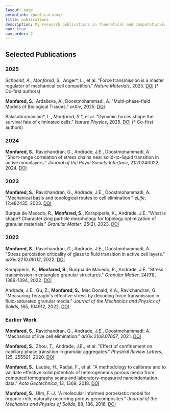 ```yaml
---
layout: page
permalink: /publications/
title: publications
description: My research publications in theoretical and computational physics.
nav: true
nav_order: 2
---
```


## Selected Publications

### 2025

**Schoenit*, A.**, **Monfared*, S.**, Anger*, L., et al. "Force transmission is a master regulator of mechanical cell competition." *Nature Materials*, 2025. [DOI](https://doi.org/10.1038/s41563-025-02150-9) (* Co-first authors)

**Monfared, S.**, Ardaševa, A., Doostmohammadi, A. "Multi-phase-field Models of Biological Tissues." *arXiv*, 2025. [DOI](https://doi.org/10.48550/arXiv.2503.05053)

Balasubramaniam*, L., **Monfared*, S.**, et al. "Dynamic forces shape the survival fate of eliminated cells." *Nature Physics*, 2025. [DOI](https://rdcu.be/d5AD6) (* Co-first authors)

### 2024

**Monfared, S.**, Ravichandran, G., Andrade, J.E., Doostmohammadi, A. "Short-range correlation of stress chains near solid-to-liquid transition in active monolayers." *Journal of the Royal Society Interface*, 21:20240022, 2024. [DOI](https://doi.org/10.1098/rsif.2024.0022)

### 2023

**Monfared, S.**, Ravichandran, G., Andrade, J.E., Doostmohammadi, A. "Mechanical basis and topological routes to cell elimination." *eLife*, 12:e82435, 2023. [DOI](https://elifesciences.org/articles/82435)

Burqua de Macedo, R., **Monfared, S.**, Karapiperis, K., Andrade, J.E. "What is shape? Characterizing particle morphology for topology optimization of granular materials." *Granular Matter*, 25(2), 2023. [DOI](https://link.springer.com/article/10.1007/s10035-022-01282-y)

### 2022

**Monfared, S.**, Ravichandran, G., Andrade, J.E., Doostmohammadi, A. "Stress percolation criticality of glass to fluid transition in active cell layers." *arXiv:2210.08112*, 2022. [DOI](https://arxiv.org/abs/2210.08112)

Karapiperis, K., **Monfared, S.**, Burqua de Macedo, R., Andrade, J.E. "Stress transmission in entangled granular structures." *Granular Matter*, 24(91), 1369-1394, 2022. [DOI](https://link.springer.com/article/10.1007/s10035-022-01252-4)

Andrade, J.E., Gu, Z., **Monfared, S.**, Mac Donald, K.A., Ravichandran, G. "Measuring Terzaghi's effective stress by decoding force transmission in fluid-saturated granular media." *Journal of the Mechanics and Physics of Solids*, 165, 104912, 2022. [DOI](https://www.sciencedirect.com/science/article/abs/pii/S0022509622001144)

### Earlier Work

**Monfared, S.**, Ravichandran, G., Andrade, J.E., Doostmohammadi, A. "Mechanics of live cell elimination." *arXiv:2108.07657*, 2021. [DOI](https://arxiv.org/abs/2108.07657)

**Monfared, S.**, Zhou, T., Andrade, J.E., et al. "Effect of confinement on capillary phase transition in granular aggregates." *Physical Review Letters*, 125, 255501, 2020. [DOI](https://doi.org/10.1103/PhysRevLett.125.255501)

**Monfared, S.**, Laubie, H., Radjai, F., et al. "A methodology to calibrate and to validate effective solid potentials of heterogeneous porous media from computed tomography scans and laboratory-measured nanoindentation data." *Acta Geotechnica*, 13, 1369, 2018. [DOI](https://link.springer.com/article/10.1007/s11440-018-0687-9)

**Monfared, S.**, Ulm, F.-J. "A molecular informed poroelastic model for organic-rich, naturally occurring porous geocomposites." *Journal of the Mechanics and Physics of Solids*, 88, 186, 2016. [DOI](https://www.sciencedirect.com/science/article/pii/S0022509615303355)